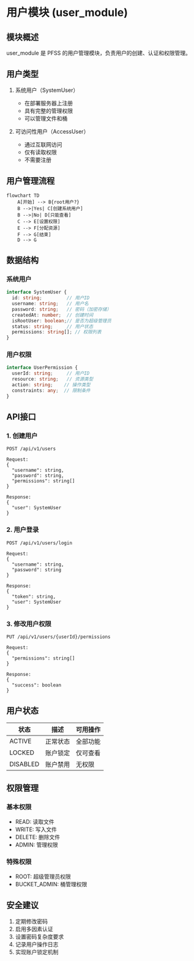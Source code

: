 # 用户模块 (user_module)

## 模块概述

user_module 是 PFSS 的用户管理模块，负责用户的创建、认证和权限管理。

## 用户类型

1. 系统用户（SystemUser）
   - 在部署服务器上注册
   - 具有完整的管理权限
   - 可以管理文件和桶

2. 可访问性用户（AccessUser）
   - 通过互联网访问
   - 仅有读取权限
   - 不需要注册

## 用户管理流程

```mermaid
flowchart TD
    A[开始] --> B{root用户?}
    B -->|Yes| C[创建系统用户]
    B -->|No| D[只能查看]
    C --> E[设置权限]
    E --> F[分配资源]
    F --> G[结束]
    D --> G
```

## 数据结构

### 系统用户
```typescript
interface SystemUser {
  id: string;         // 用户ID
  username: string;   // 用户名
  password: string;   // 密码（加密存储）
  createdAt: number;  // 创建时间
  isRootUser: boolean;// 是否为超级管理员
  status: string;     // 用户状态
  permissions: string[]; // 权限列表
}
```

### 用户权限
```typescript
interface UserPermission {
  userId: string;     // 用户ID
  resource: string;   // 资源类型
  action: string;    // 操作类型
  constraints: any;  // 限制条件
}
```

## API接口

### 1. 创建用户
```http
POST /api/v1/users

Request:
{
  "username": string,
  "password": string,
  "permissions": string[]
}

Response:
{
  "user": SystemUser
}
```

### 2. 用户登录
```http
POST /api/v1/users/login

Request:
{
  "username": string,
  "password": string
}

Response:
{
  "token": string,
  "user": SystemUser
}
```

### 3. 修改用户权限
```http
PUT /api/v1/users/{userId}/permissions

Request:
{
  "permissions": string[]
}

Response:
{
  "success": boolean
}
```

## 用户状态

| 状态 | 描述 | 可用操作 |
|---------|------|----------|
| ACTIVE | 正常状态 | 全部功能 |
| LOCKED | 账户锁定 | 仅可查看 |
| DISABLED | 账户禁用 | 无权限 |

## 权限管理

### 基本权限
- READ: 读取文件
- WRITE: 写入文件
- DELETE: 删除文件
- ADMIN: 管理权限

### 特殊权限
- ROOT: 超级管理员权限
- BUCKET_ADMIN: 桶管理权限

## 安全建议

1. 定期修改密码
2. 启用多因素认证
3. 设置密码复杂度要求
4. 记录用户操作日志
5. 实现账户锁定机制
